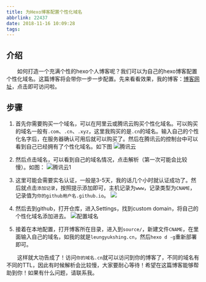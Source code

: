 ```yaml
---
title: 为Hexo博客配置个性化域名
abbrlink: 22437
date: 2018-11-16 10:09:28
tags:
---
```

## 介绍
&emsp;&emsp;如何打造一个充满个性的hexo个人博客呢？我们可以为自己的hexo博客配置个性化域名。这篇博客将会带你一步一步配置。先来看看效果，我的博客：[博客网址](https://leungyukshing.github.io)，点击即可访问啦。
<!-- more -->

## 步骤
1. 首先你需要购买一个域名，可以在阿里云或腾讯云购买个性化域名。可以购买的域名一般有`.com`、`.cn`、`.xyz`，这里我购买的是`.cn`的域名。输入自己的个性化名字后，在服务器确认可用后就可以购买了。然后在腾讯云的控制台中可以看到自己已经拥有了个性化域名。如下图
![腾讯云](/images/腾讯云1.png)

2. 然后点击域名，可以看到自己的域名情况，点击解析（第一次可能会比较慢）。如图：
![腾讯云1](/images/腾讯云2.png)

3. 这里可能会需要实名认证，一般是3-5天，我的话几个小时就认证成功了。然后就点击`添加记录`，按照提示添加即可，主机记录为`www`，记录类型为`CNAME`，记录值为`你的github用户名.github.io`。
![](/images/域名解析.png)

4. 然后去到github，打开仓库，进入Settings，找到custom domain，将自己的个性化域名添加进去。
![配置域名](/images/配置域名.png)

5. 接着在本地配置，打开博客所在目录，进入到`source/`，新建文件`CNAME`，在里面输入自己的域名，如我的就是`leungyukshing.cn`，然后`hexo d -g`重新部署即可。

&emsp;&emsp;这样就大功告成了！访问`你的域名.cn`就可以访问到你的博客了，不同的域名有不同的TTL，因此有时候解析会比较慢，大家要耐心等待！希望在这篇博客能够帮助到你！如果有什么问题，请联系我。
